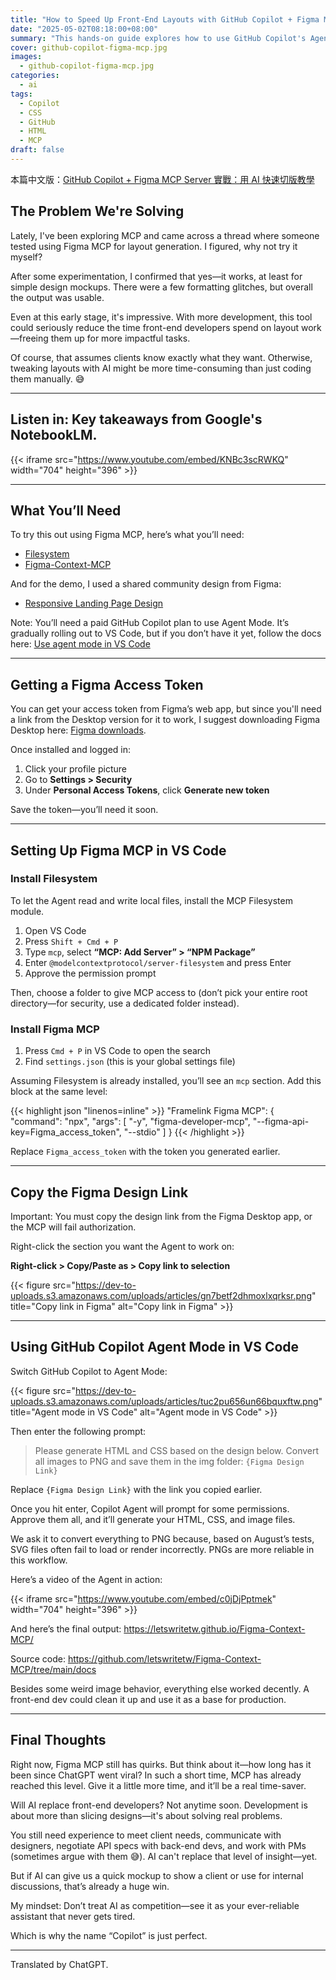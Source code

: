 ```yaml
---
title: "How to Speed Up Front-End Layouts with GitHub Copilot + Figma MCP"
date: "2025-05-02T08:18:00+08:00"
summary: "This hands-on guide explores how to use GitHub Copilot's Agent Mode with Figma's MCP integration to quickly generate HTML and CSS from Figma designs using AI. While not perfect, the results are surprisingly usable for simple layouts and could save front-end developers a lot of time."
cover: github-copilot-figma-mcp.jpg
images:
  - github-copilot-figma-mcp.jpg
categories:
  - ai
tags:
  - Copilot
  - CSS
  - GitHub
  - HTML
  - MCP
draft: false
---
```


本篇中文版：[GitHub Copilot + Figma MCP Server 實戰：用 AI 快速切版教學](https://www.letswrite.tw/github-copilot-figma-mcp/)

## The Problem We're Solving

Lately, I've been exploring MCP and came across a thread where someone tested using Figma MCP for layout generation. I figured, why not try it myself?

After some experimentation, I confirmed that yes—it works, at least for simple design mockups. There were a few formatting glitches, but overall the output was usable.

Even at this early stage, it's impressive. With more development, this tool could seriously reduce the time front-end developers spend on layout work—freeing them up for more impactful tasks.

Of course, that assumes clients know exactly what they want. Otherwise, tweaking layouts with AI might be more time-consuming than just coding them manually. 😅

---

## Listen in: Key takeaways from Google's NotebookLM.

{{< iframe src="https://www.youtube.com/embed/KNBc3scRWKQ" width="704" height="396" >}}

---

## What You’ll Need

To try this out using Figma MCP, here’s what you’ll need:

- [Filesystem](https://github.com/modelcontextprotocol/servers/tree/main/src/filesystem)
- [Figma-Context-MCP](https://github.com/GLips/Figma-Context-MCP)

And for the demo, I used a shared community design from Figma:

- [Responsive Landing Page Design](https://www.figma.com/community/file/1222060007934600841)

Note: You’ll need a paid GitHub Copilot plan to use Agent Mode. It’s gradually rolling out to VS Code, but if you don’t have it yet, follow the docs here: [Use agent mode in VS Code](https://code.visualstudio.com/docs/copilot/chat/chat-agent-mode)

---

## Getting a Figma Access Token

You can get your access token from Figma’s web app, but since you'll need a link from the Desktop version for it to work, I suggest downloading Figma Desktop here: [Figma downloads](https://www.figma.com/downloads/).

Once installed and logged in:

1. Click your profile picture
2. Go to **Settings > Security**
3. Under **Personal Access Tokens**, click **Generate new token**

Save the token—you’ll need it soon.

---

## Setting Up Figma MCP in VS Code

### Install Filesystem

To let the Agent read and write local files, install the MCP Filesystem module.

1. Open VS Code
2. Press `Shift + Cmd + P`
3. Type `mcp`, select **“MCP: Add Server” > “NPM Package”**
4. Enter `@modelcontextprotocol/server-filesystem` and press Enter
5. Approve the permission prompt

Then, choose a folder to give MCP access to (don’t pick your entire root directory—for security, use a dedicated folder instead).

### Install Figma MCP

1. Press `Cmd + P` in VS Code to open the search
2. Find `settings.json` (this is your global settings file)

Assuming Filesystem is already installed, you’ll see an `mcp` section. Add this block at the same level:

<!-- prettier-ignore-start -->
{{< highlight json "linenos=inline" >}}
"Framelink Figma MCP": {
  "command": "npx",
  "args": [
    "-y",
    "figma-developer-mcp",
    "--figma-api-key=Figma_access_token",
    "--stdio"
  ]
}
{{< /highlight >}}
<!-- prettier-ignore-end -->

Replace `Figma_access_token` with the token you generated earlier.

---

## Copy the Figma Design Link

Important: You must copy the design link from the Figma Desktop app, or the MCP will fail authorization.

Right-click the section you want the Agent to work on:

**Right-click > Copy/Paste as > Copy link to selection**

{{< figure src="https://dev-to-uploads.s3.amazonaws.com/uploads/articles/gn7betf2dhmoxlxqrksr.png" title="Copy link in Figma" alt="Copy link in Figma" >}}

---

## Using GitHub Copilot Agent Mode in VS Code

Switch GitHub Copilot to Agent Mode:

{{< figure src="https://dev-to-uploads.s3.amazonaws.com/uploads/articles/tuc2pu656un66bquxftw.png" title="Agent mode in VS Code" alt="Agent mode in VS Code" >}}

Then enter the following prompt:

> Please generate HTML and CSS based on the design below. Convert all images to PNG and save them in the img folder:
> `{Figma Design Link}`

Replace `{Figma Design Link}` with the link you copied earlier.

Once you hit enter, Copilot Agent will prompt for some permissions. Approve them all, and it’ll generate your HTML, CSS, and image files.

We ask it to convert everything to PNG because, based on August’s tests, SVG files often fail to load or render incorrectly. PNGs are more reliable in this workflow.

Here’s a video of the Agent in action:

{{< iframe src="https://www.youtube.com/embed/c0jDjPptmek" width="704" height="396" >}}

And here’s the final output:
<https://letswritetw.github.io/Figma-Context-MCP/>

Source code:
<https://github.com/letswritetw/Figma-Context-MCP/tree/main/docs>

Besides some weird image behavior, everything else worked decently. A front-end dev could clean it up and use it as a base for production.

---

## Final Thoughts

Right now, Figma MCP still has quirks. But think about it—how long has it been since ChatGPT went viral? In such a short time, MCP has already reached this level. Give it a little more time, and it’ll be a real time-saver.

Will AI replace front-end developers? Not anytime soon. Development is about more than slicing designs—it's about solving real problems.

You still need experience to meet client needs, communicate with designers, negotiate API specs with back-end devs, and work with PMs (sometimes argue with them 😅). AI can't replace that level of insight—yet.

But if AI can give us a quick mockup to show a client or use for internal discussions, that’s already a huge win.

My mindset: Don’t treat AI as competition—see it as your ever-reliable assistant that never gets tired.

Which is why the name “Copilot” is just perfect.

---

Translated by ChatGPT.

